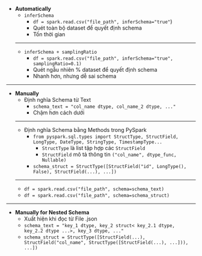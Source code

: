 - **Automatically**
	- `inferSchema`
		- `df = spark.read.csv("file_path", inferSchema="true"`)
		- Quét toàn bộ dataset để quyết định schema
		- Tốn thời gian
	---
	- `inferSchema + samplingRatio`
		- `df = spark.read.csv("file_path", inferSchema="true", samplingRatio=0.1)`
		- Quét ngẫu nhiên % dataset để quyết định schema
		- Nhanh hơn, nhưng dễ sai schema
---
- **Manually**
	- Định nghĩa Schema từ Text
		- `schema_text = "col_name dtype, col_name_2 dtype, ..."`
		- Chậm hơn cách dưới
	---
	- Định nghĩa Schema bằng Methods trong PySpark
		- `from pyspark.sql.types import StructType, StructField, LongType, DateType, StringType, TimestampType...`
			- `StructType` là list tập hợp các `StructField`
			- `StructField` mô tả thông tin `("col_name", dtype_func, Nullable)`
		- `schema_struct = StructType([StructField("id", LongType(), False), StructField(...), ...])`
	---
	- `df = spark.read.csv("file_path", schema=schema_text)`
	- `df = spark.read.csv("file_path", schema=schema_struct)`
---
 - **Manually for Nested Schema**
	 - Xuất hiện khi đọc từ File .json
	 - `schema_text = "key_1 dtype, key_2 struct< key_2.1 dtype, key_2.2 dtype ...>, key_3 dtype, ..."`
	 - `schema_struct = StructType([StructField(...), StructField("col_name", StructType([StructField(...), ...])), ...])`

	
